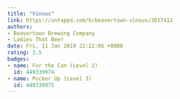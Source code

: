 ```yaml
---
title: "Vinous"
link: https://untappd.com/b/beavertown-vinous/3017412
authors:
- Beavertown Brewing Company
- Ladies That Beer
date: Fri, 11 Jan 2019 22:22:06 +0000
rating: 3.5
badges:
- name: For the Can (Level 2)
  id: 449339974
- name: Pucker Up (Level 3)
  id: 449339975
---
```

